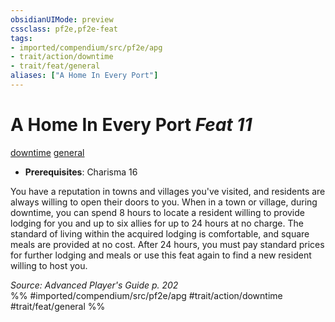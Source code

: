 ```yaml
---
obsidianUIMode: preview
cssclass: pf2e,pf2e-feat
tags:
- imported/compendium/src/pf2e/apg
- trait/action/downtime
- trait/feat/general
aliases: ["A Home In Every Port"]
---
```

# A Home In Every Port  *Feat 11*  
[downtime](downtime.md)  [general](general.md)  

- **Prerequisites**: Charisma 16

You have a reputation in towns and villages you've visited, and residents are always willing to open their doors to you. When in a town or village, during downtime, you can spend 8 hours to locate a resident willing to provide lodging for you and up to six allies for up to 24 hours at no charge. The standard of living within the acquired lodging is comfortable, and square meals are provided at no cost. After 24 hours, you must pay standard prices for further lodging and meals or use this feat again to find a new resident willing to host you.

*Source: Advanced Player's Guide p. 202*  
%% #imported/compendium/src/pf2e/apg #trait/action/downtime #trait/feat/general %%